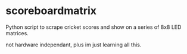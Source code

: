 # scoreboardmatrix
Python script to scrape cricket scores and show on a series of 8x8 LED matrices.

not hardware independant, plus im just learning all this.
